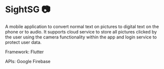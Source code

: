 # SightSG :camera:

A mobile application to convert normal text on pictures to digital text on the phone or to audio. 
It supports cloud service to store all pictures clicked by the user using the camera functionality within the app and login service to protect user data.

Framework:
Flutter

APIs:
Google Firebase
